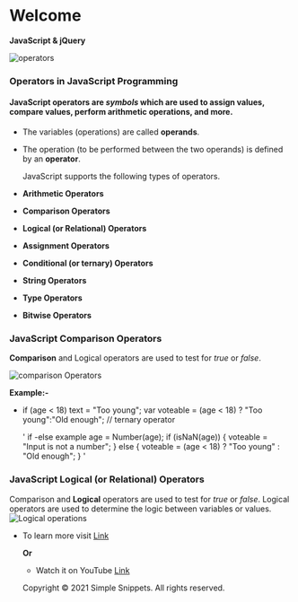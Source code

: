 # Welcome

**JavaScript & jQuery**

![operators](https://simplesnippets.tech/wp-content/uploads/2018/10/operators-in-javascript-featured-image.jpg)


### Operators in JavaScript Programming


#### **JavaScript operators** are *symbols* which are used to assign values, compare values, perform arithmetic operations, and more.

- The variables (operations) are called **operands**.
- The operation (to be performed between the two operands) is defined by an **operator**.


   JavaScript supports the following types of operators.

- **Arithmetic Operators**
- **Comparison Operators**
- **Logical (or Relational) Operators**
- **Assignment Operators**
- **Conditional (or ternary) Operators**
- **String Operators**
- **Type Operators**
- **Bitwise Operators**



### JavaScript Comparison Operators 

**Comparison** and Logical operators are used to test for *true* or *false*. 


![comparison Operators](https://d14nx13ylsx7x8.cloudfront.net/lesson_images/images/000/002/883/original/temp1425330416.png)


**Example:-**

- if (age < 18) text = "Too young";
var voteable = (age < 18) ? "Too young":"Old enough"; // ternary operator

  ' if -else example
age = Number(age);
if (isNaN(age)) {
       voteable = "Input is not a number";
} else {
      voteable = (age < 18) ? "Too young" : "Old enough";
} '




### JavaScript Logical (or Relational) Operators 

Comparison and **Logical** operators are used to test for *true* or *false*.   Logical operators are used to determine the logic between variables or values.
![Logical operations](https://www.devopsschool.com/blog/wp-content/uploads/2020/07/JavaScript-Logical-Operator.png)


- To learn more visit [Link](https://simplesnippets.tech/operators-in-javascript-programming/)

  **Or** 

  - Watch it on YouTube [Link](https://www.youtube.com/watch?v=ULNJSTSJc7s&t=1s)

  Copyright &copy; 2021 Simple Snippets. All rights reserved.